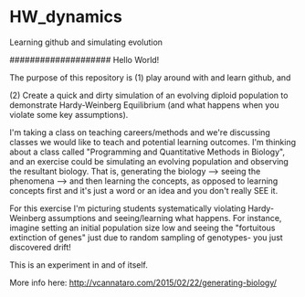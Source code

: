 # HW_dynamics
Learning github and simulating evolution

####################
Hello World! 

The purpose of this repository is (1) play around with and learn github, and 

(2) Create a quick and dirty simulation of an evolving diploid population to demonstrate Hardy-Weinberg Equilibrium (and what happens when you violate some key assumptions). 

I'm taking a class on teaching careers/methods and we're discussing classes we would like to teach and potential learning outcomes. I'm thinking about a class called "Programming and Quantitative Methods in Biology", and an exercise could be simulating an evolving population and observing the resultant biology. That is, generating the biology --> seeing the phenomena --> and then learning the concepts, as opposed to learning concepts first and it's just a word or an idea and you don't really SEE it. 

For this exercise I'm picturing students systematically violating Hardy-Weinberg assumptions and seeing/learning what happens. For instance, imagine setting an initial population size low and seeing the "fortuitous extinction of genes" just due to random sampling of genotypes- you just discovered drift! 

This is an experiment in and of itself. 

More info here: http://vcannataro.com/2015/02/22/generating-biology/

